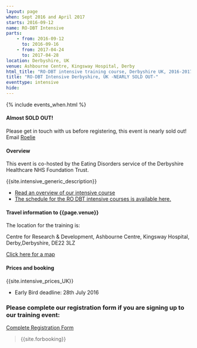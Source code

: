 ```yaml
---
layout: page
when: Sept 2016 and April 2017
starts: 2016-09-12
name: RO-DBT Intensive
parts:
    - from: 2016-09-12
      to: 2016-09-16
    - from: 2017-04-24
      to: 2017-04-28
location: Derbyshire, UK
venue: Ashbourne Centre, Kingsway Hospital, Derby
html_title: "RO-DBT intensive training course, Derbyshire UK, 2016-2017"
title: "RO-DBT Intensive Derbyshire, UK -NEARLY SOLD OUT-"
eventtype: intensive
hide:
---
```



{% include events_when.html %}

#### Almost SOLD OUT!
Please get in touch with us before registering, this event is nearly sold out! Email [Roelie](mailto:roelie@radicallyopen.net)

#### Overview
This event is co-hosted by the Eating Disorders service of the Derbyshire Healthcare NHS Foundation Trust.

{{site.intensive_generic_description}}

- [Read an overview of our intensive course](/training/intensive.html)
- [The schedule for the RO DBT intensive courses is available here.](/training/intensive/timetable.html)


#### Travel information to {{page.venue}}
The location for the training is:

Centre for Research & Development, Ashbourne Centre, Kingsway Hospital, Derby,Derbyshire, DE22 3LZ

[Click here for a map](http://www.derbyshirehealthcareft.nhs.uk/contact-us/site-locations/ashbourne-centre/)

#### Prices and booking
{{site.intensive_prices_UK}}
- Early Bird deadline: 28th July 2016

### Please complete our registration form if you are signing up to our training event:
[Complete Registration Form](http://goo.gl/forms/PrthbLygcq)

> {{site.forbooking}}

